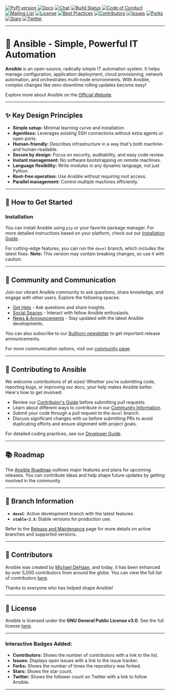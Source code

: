 

[![PyPI version](https://img.shields.io/pypi/v/ansible-core.svg)](https://pypi.org/project/ansible-core) 
[![Docs](https://img.shields.io/badge/docs-latest-brightgreen.svg)](https://docs.ansible.com/ansible/latest/)
[![Chat](https://img.shields.io/badge/chat-IRC-brightgreen.svg)](https://docs.ansible.com/ansible/devel/community/communication.html) 
[![Build Status](https://dev.azure.com/ansible/ansible/_apis/build/status/CI?branchName=devel)](https://dev.azure.com/ansible/ansible/_build/latest?definitionId=20&branchName=devel)
[![Code of Conduct](https://img.shields.io/badge/code%20of%20conduct-Ansible-silver.svg)](https://docs.ansible.com/ansible/devel/community/code_of_conduct.html)
[![Mailing List](https://img.shields.io/badge/mailing%20lists-Ansible-orange.svg)](https://docs.ansible.com/ansible/devel/community/communication.html#mailing-list-information)
[![License](https://img.shields.io/badge/license-GPL%20v3.0-brightgreen.svg)](COPYING)
[![Best Practices](https://bestpractices.coreinfrastructure.org/projects/2372/badge)](https://bestpractices.coreinfrastructure.org/projects/2372)
[![Contributors](https://img.shields.io/github/contributors/ansible/ansible)](https://github.com/ansible/ansible/graphs/contributors)
[![Issues](https://img.shields.io/github/issues/ansible/ansible)](https://github.com/ansible/ansible/issues)
[![Forks](https://img.shields.io/github/forks/ansible/ansible)](https://github.com/ansible/ansible/network)
[![Stars](https://img.shields.io/github/stars/ansible/ansible)](https://github.com/ansible/ansible/stargazers)
[![Twitter](https://img.shields.io/twitter/follow/ansible)](https://twitter.com/ansible)

---

# 🌟 Ansible - Simple, Powerful IT Automation

**Ansible** is an open-source, radically simple IT automation system. It helps manage configuration, application deployment, cloud provisioning, network automation, and orchestrates multi-node environments. With Ansible, complex changes like zero-downtime rolling updates become easy!

Explore more about Ansible on the [Official Website](https://ansible.com).

---

## ✨ Key Design Principles

- **Simple setup:** Minimal learning curve and installation.
- **Agentless:** Leverages existing SSH connections without extra agents or open ports.
- **Human-friendly:** Describes infrastructure in a way that's both machine- and human-readable.
- **Secure by design:** Focus on security, auditability, and easy code review.
- **Instant management:** No software bootstrapping on remote machines.
- **Language flexibility:** Write modules in any dynamic language, not just Python.
- **Root-free operation:** Use Ansible without requiring root access.
- **Parallel management:** Control multiple machines efficiently.

---

## 🚀 How to Get Started

### Installation

You can install Ansible using `pip` or your favorite package manager. For more detailed instructions based on your platform, check out our [Installation Guide](https://docs.ansible.com/ansible/latest/installation_guide/intro_installation.html).

For cutting-edge features, you can run the `devel` branch, which includes the latest fixes. **Note:** This version may contain breaking changes, so use it with caution.

---

## 💬 Community and Communication

Join our vibrant Ansible community to ask questions, share knowledge, and engage with other users. Explore the following spaces:

- [Get Help](https://forum.ansible.com/c/help/6) - Ask questions and share insights.
- [Social Spaces](https://forum.ansible.com/c/chat/4) - Interact with fellow Ansible enthusiasts.
- [News & Announcements](https://forum.ansible.com/c/news/5) - Stay updated with the latest Ansible developments.

You can also subscribe to our [Bullhorn newsletter](https://docs.ansible.com/ansible/devel/community/communication.html#the-bullhorn) to get important release announcements.

For more communication options, visit our [community page](https://docs.ansible.com/ansible/devel/community/communication.html).

---

## 🤝 Contributing to Ansible

We welcome contributions of all sizes! Whether you're submitting code, reporting bugs, or improving our docs, your help makes Ansible better. Here's how to get involved:

- Review our [Contributor's Guide](./.github/CONTRIBUTING.md) before submitting pull requests.
- Learn about different ways to contribute in our [Community Information](https://docs.ansible.com/ansible/devel/community).
- Submit your code through a pull request to the `devel` branch.
- Discuss significant changes with us before submitting PRs to avoid duplicating efforts and ensure alignment with project goals.

For detailed coding practices, see our [Developer Guide](https://docs.ansible.com/ansible/devel/dev_guide/).

---

## 📚 Roadmap

The [Ansible Roadmap](https://docs.ansible.com/ansible/devel/roadmap/) outlines major features and plans for upcoming releases. You can contribute ideas and help shape future updates by getting involved in the community.

---

## 📂 Branch Information

- **`devel`**: Active development branch with the latest features.
- **`stable-2.X`**: Stable versions for production use.

Refer to the [Release and Maintenance](https://docs.ansible.com/ansible/devel/reference_appendices/release_and_maintenance.html) page for more details on active branches and supported versions.

---

## 🌟 Contributors

Ansible was created by [Michael DeHaan](https://github.com/mpdehaan), and today, it has been enhanced by over 5,000 contributors from around the globe. You can view the full list of contributors [here](https://github.com/ansible/ansible/graphs/contributors).

Thanks to everyone who has helped shape Ansible!

---

## 📄 License

Ansible is licensed under the **GNU General Public License v3.0**. See the full license [here](COPYING).

---

### Interactive Badges Added:
- **Contributors:** Shows the number of contributors with a link to the list.
- **Issues:** Displays open issues with a link to the issue tracker.
- **Forks:** Shows the number of times the repository was forked.
- **Stars:** Shows the star count.
- **Twitter:** Shows the follower count on Twitter with a link to follow Ansible.

---
